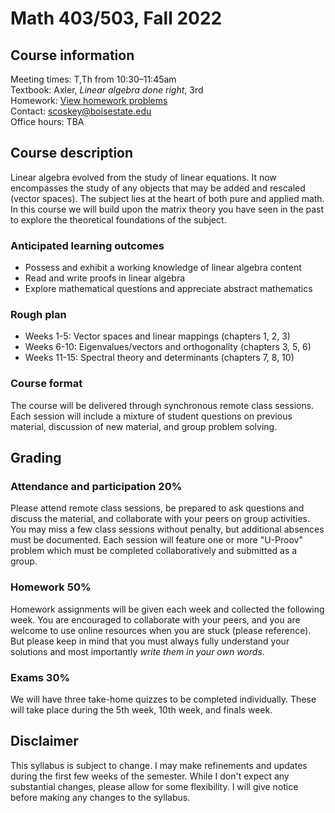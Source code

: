 # Math 403/503, Fall 2022

## Course information

Meeting times: T,Th from 10:30&ndash;11:45am  
Textbook: Axler, *Linear algebra done right*, 3rd  
Homework: [View homework problems](homework)  
Contact: scoskey@boisestate.edu  
Office hours: TBA

## Course description

Linear algebra evolved from the study of linear equations. It now encompasses the study of any objects that may be added and rescaled (vector spaces). The subject lies at the heart of both pure and applied math. In this course we will build upon the matrix theory you have seen in the past to explore the theoretical foundations of the subject.

### Anticipated learning outcomes

* Possess and exhibit a working knowledge of linear algebra content
* Read and write proofs in linear algebra
* Explore mathematical questions and appreciate abstract mathematics

### Rough plan

* Weeks 1-5: Vector spaces and linear mappings (chapters 1, 2, 3)
* Weeks 6-10: Eigenvalues/vectors and orthogonality (chapters 3, 5, 6)
* Weeks 11-15: Spectral theory and determinants (chapters 7, 8, 10)

### Course format

The course will be delivered through synchronous remote class sessions. Each session will include a mixture of student questions on previous material, discussion of new material, and group problem solving.

## Grading

### Attendance and participation 20%

Please attend remote class sessions, be prepared to ask questions and discuss the material, and collaborate with your peers on group activities. You may miss a few class sessions without penalty, but additional absences must be documented. Each session will feature one or more "U-Proov" problem which must be completed collaboratively and submitted as a group.

### Homework 50%

Homework assignments will be given each week and collected the following week. You are encouraged to collaborate with your peers, and you are welcome to use online resources when you are stuck (please reference). But please keep in mind that you must always fully understand your solutions and most importantly *write them in your own words*.

### Exams 30%

We will have three take-home quizzes to be completed individually. These will take place during the 5th week, 10th week, and finals week.

## Disclaimer

This syllabus is subject to change. I may make refinements and updates during the first few weeks of the semester. While I don't expect any substantial changes, please allow for some flexibility. I will give notice before making any changes to the syllabus.